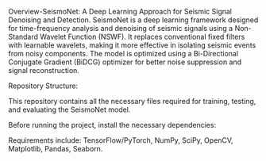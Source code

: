Overview-SeismoNet: A Deep Learning Approach for Seismic Signal Denoising and Detection. SeismoNet is a deep learning framework designed for time-frequency analysis and denoising of seismic signals using a Non-Standard Wavelet Function (NSWF). It replaces conventional fixed filters with learnable wavelets, making it more effective in isolating seismic events from noisy components. The model is optimized using a Bi-Directional Conjugate Gradient (BiDCG) optimizer for better noise suppression and signal reconstruction.

Repository Structure:

This repository contains all the necessary files required for training, testing, and evaluating the SeismoNet model.

Before running the project, install the necessary dependencies:

Requirements include:
TensorFlow/PyTorch,
NumPy,
SciPy,
OpenCV,
Matplotlib,
Pandas,
Seaborn.
